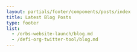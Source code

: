 ```yaml
---
layout: partials/footer/components/posts/index
title: Latest Blog Posts
type: footer
list:
  - /orbs-website-launch/blog.md
  - /defi-org-twitter-tool/blog.md
---
```

